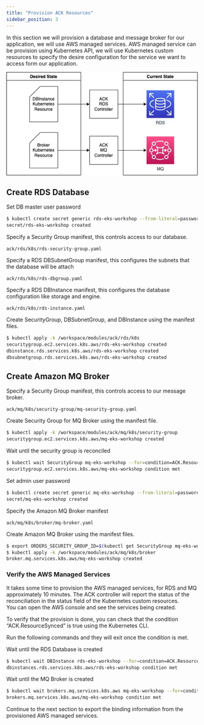 ```yaml
---
title: "Provision ACK Resources"
sidebar_position: 3
---
```


In this section we will provision a database and message broker for our application, we will use AWS managed services.
AWS managed service can be provision using Kubernetes API, we will use Kubernetes custom resources to specify the desire
configuration for the service we want to access form our application.


![ACK reconciler concept](./assets/ack-desired-current.jpg)

## Create RDS Database

Set DB master user password
```bash
$ kubectl create secret generic rds-eks-workshop --from-literal=password="$(date +%s | sha256sum | base64 | head -c 32)" --namespace default
secret/rds-eks-workshop created
```

Specify a Security Group manifest, this controls access to our database.
```file
ack/rds/k8s/rds-security-group.yaml
```
Specify a RDS DBSubnetGroup manifest, this configures the subnets that the database will be attach
```file
ack/rds/k8s/rds-dbgroup.yaml
```
Specify a RDS DBInstance manifest, this configures the database configuration like storage and engine.
```file
ack/rds/k8s/rds-instance.yaml
```

Create SecurityGroup, DBSubnetGroup, and DBInstance using the manifest files.
```bash
$ kubectl apply -k /workspace/modules/ack/rds/k8s
securitygroup.ec2.services.k8s.aws/rds-eks-workshop created
dbinstance.rds.services.k8s.aws/rds-eks-workshop created
dbsubnetgroup.rds.services.k8s.aws/rds-eks-workshop created
```
## Create Amazon MQ Broker 


Specify a Security Group manifest, this controls access to our message broker.
```file
ack/mq/k8s/security-group/mq-security-group.yaml
```

Create Security Group for MQ Broker using the manifest file.
```bash
$ kubectl apply -k /workspace/modules/ack/mq/k8s/security-group
securitygroup.ec2.services.k8s.aws/mq-eks-workshop created
```
Wait until the security group is reconciled
```bash
$ kubectl wait SecurityGroup mq-eks-workshop --for=condition=ACK.ResourceSynced --timeout=1m
securitygroup.ec2.services.k8s.aws/mq-eks-workshop condition met
```


Set admin user password
```bash
$ kubectl create secret generic mq-eks-workshop --from-literal=password="$(date +%s | sha256sum | base64 | head -c 32)" --namespace default
secret/mq-eks-workshop created
```

Specify the Amazon MQ Broker manifest
```file
ack/mq/k8s/broker/mq-broker.yaml
```

Create Amazon MQ Broker using the manifest files.
```bash
$ export ORDERS_SECURITY_GROUP_ID=$(kubectl get SecurityGroup mq-eks-workshop -o go-template='{{.status.id}}')
$ kubectl apply -k /workspace/modules/ack/mq/k8s/broker
broker.mq.services.k8s.aws/mq-eks-workshop created
```

### Verify the AWS Managed Services

It takes some time to provision the AWS managed services, for RDS and MQ approximately 10 minutes. The ACK controller will report the status of the reconciliation in the status field of the Kubernetes custom resources.  
You can open the AWS console and see the services being created.

To verify that the provision is done, you can check that the condition “ACK.ResourceSynced” is true using the Kubernetes CLI.

Run the following commands and they will exit once the condition is met.

Wait until the RDS Database is created
```bash timeout=1080
$ kubectl wait DBInstance rds-eks-workshop --for=condition=ACK.ResourceSynced --timeout=15m
dbinstances.rds.services.k8s.aws/rds-eks-workshop condition met
```

Wait until the MQ Broker is created
```bash timeout=1080
$ kubectl wait brokers.mq.services.k8s.aws mq-eks-workshop --for=condition=ACK.ResourceSynced --timeout=18m
brokers.mq.services.k8s.aws/mq-eks-workshop condition met
```

Continue to the next section to export the binding information from the provisioned AWS managed services.

